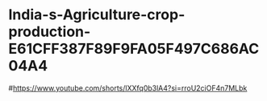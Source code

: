 # India-s-Agriculture-crop-production-E61CFF387F89F9FA05F497C686AC04A4
#https://www.youtube.com/shorts/lXXfq0b3lA4?si=rroU2ciOF4n7MLbk
